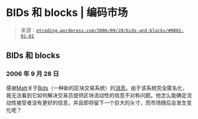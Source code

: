 <!--yml

分类：未分类

date: 2024-05-12 19:49:33

-->

# BIDs 和 blocks | 编码市场

> 来源：[`etrading.wordpress.com/2006/09/28/bids-and-blocks/#0001-01-01`](https://etrading.wordpress.com/2006/09/28/bids-and-blocks/#0001-01-01)

## BIDs 和 blocks

### 2006 年 9 月 28 日

感谢[Matt](http://mdavey.wordpress.com)关于[Bids](http://www.finextra.com/fullstory.asp?id=15928)（一种新的区块交易系统）的[消息](http://mdavey.wordpress.com/2006/09/27/bids/)。由于该系统完全匿名化，我无法看到它如何解决交易员提供区块流动性的信息不对称问题。他怎么能确定流动性接受者没有更好的信息，并且即将留下一个巨大的头寸，而市场随后会发生变化呢？
